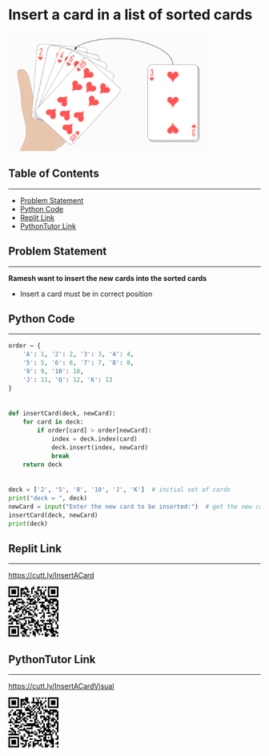 # Insert a card in a list of sorted cards
<img src="./img/Insert_Play_Card_Example.png" style="width:400px;" class="center"/>

## Table of Contents
___
- [Problem Statement](https://github.com/Professor-Sathish/GE8151-UNIT-ILLUSTRATIVE-PROGRAMS/blob/master/GuessANumber.md#problem-statement)
- [Python Code](https://github.com/Professor-Sathish/GE8151-UNIT-ILLUSTRATIVE-PROGRAMS/blob/master/GuessANumber.md#python-code)
- [Replit Link](https://github.com/Professor-Sathish/GE8151-UNIT-ILLUSTRATIVE-PROGRAMS/blob/master/GuessANumber.md#replit-link)
- [PythonTutor Link](https://github.com/Professor-Sathish/GE8151-UNIT-ILLUSTRATIVE-PROGRAMS/blob/master/GuessANumber.md#pythontutor-link)

## Problem Statement
___
**Ramesh want to insert the new cards into the sorted cards**
* Insert a card must be in correct position

## Python Code
___
```python
order = {
    'A': 1, '2': 2, '3': 3, '4': 4,
    '5': 5, '6': 6, '7': 7, '8': 8,
    '9': 9, '10': 10,
    'J': 11, 'Q': 12, 'K': 13
}


def insertCard(deck, newCard):
    for card in deck:
        if order[card] > order[newCard]:
            index = deck.index(card)
            deck.insert(index, newCard)
            break
    return deck


deck = ['2', '5', '8', '10', 'J', 'K']  # initial set of cards
print("deck = ", deck)
newCard = input("Enter the new card to be inserted:")  # get the new card
insertCard(deck, newCard)
print(deck)

```
## Replit Link
___
https://cutt.ly/InsertACard

<img src=".\img\InsertACard.png" style="width:100px;"/>


## PythonTutor Link
___

https://cutt.ly/InsertACardVisual

<img src=".\img\InsertACardVisual.png" style="width:100px;"/>
